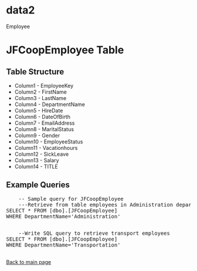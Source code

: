 # data2
Employee
<!DOCTYPE html>
<html lang="en">
<head>
    <meta charset="UTF-8">
    <meta name="viewport" content="width=device-width, initial-scale=1.0">
    <title>Employee Details</title>
</head>
<body>
    <h1>JFCoopEmployee Table</h1>
    <h2>Table Structure</h2>
    <ul>
        <li>Column1 - EmployeeKey</li>
        <li>Column2 - FirstName</li>
      <li>Column3 - LastName</li>
      <li>Column4 - DepartmentName</li>
      <li>Column5 - HireDate</li>
      <li>Column6 - DateOfBirth</li>
      <li>Column7 - EmailAddress</li>
      <li>Column8 - MaritalStatus</li>
      <li>Column9 - Gender</li>
      <li>Column10 - EmployeeStatus</li>
      <li>Column11 - Vacationhours</li>
      <li>Column12 - SickLeave</li>
      <li>Column13 - Salary</li>
      <li>Column14 - TITLE</li>
        <!-- Add all columns -->
    </ul>
    <h2>Example Queries</h2>
    <pre>
    -- Sample query for JFCoopEmployee
    ---Retrieve from table employees in Administration department
SELECT * FROM [dbo].[JFCoopEmployee]
WHERE DepartmentName='Administration'
    </pre>
  <pre>
    --Write SQL query to retrieve transport employees
SELECT * FROM [dbo].[JFCoopEmployee]
WHERE DepartmentName='Transportation'
  </pre>
    <a href="../index.html">Back to main page</a>
</body>
</html>
